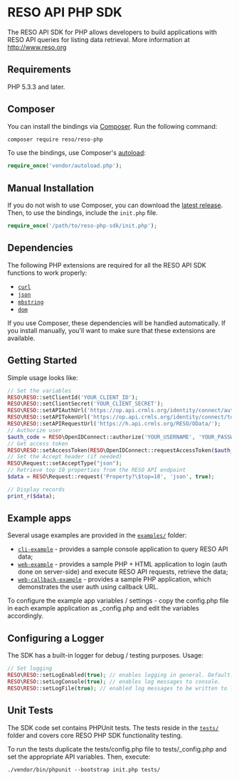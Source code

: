 # RESO API PHP SDK

The RESO API SDK for PHP allows developers to build applications with RESO API queries for listing data retrieval. More information at http://www.reso.org

## Requirements

PHP 5.3.3 and later.

## Composer

You can install the bindings via [Composer](http://getcomposer.org/). Run the following command:

```bash
composer require reso/reso-php
```

To use the bindings, use Composer's [autoload](https://getcomposer.org/doc/01-basic-usage.md#autoloading):

```php
require_once('vendor/autoload.php');
```

## Manual Installation

If you do not wish to use Composer, you can download the [latest release](https://github.com/RESO-RETS/RESOWebAPIReferenceClientinPHP/releases). Then, to use the bindings, include the `init.php` file.

```php
require_once('/path/to/reso-php-sdk/init.php');
```

## Dependencies

The following PHP extensions are required for all the RESO API SDK functions to work properly:

- [`curl`](https://secure.php.net/manual/en/book.curl.php)
- [`json`](https://secure.php.net/manual/en/book.json.php)
- [`mbstring`](https://secure.php.net/manual/en/book.mbstring.php)
- [`dom`](https://secure.php.net/manual/en/book.dom.php)

If you use Composer, these dependencies will be handled automatically. If you install manually, you'll want to make sure that these extensions are available.

## Getting Started

Simple usage looks like:

```php
// Set the variables
RESO\RESO::setClientId('YOUR_CLIENT_ID');
RESO\RESO::setClientSecret('YOUR_CLIENT_SECRET');
RESO\RESO::setAPIAuthUrl('https://op.api.crmls.org/identity/connect/authorize');
RESO\RESO::setAPITokenUrl('https://op.api.crmls.org/identity/connect/token');
RESO\RESO::setAPIRequestUrl('https://h.api.crmls.org/RESO/OData/');
// Authorize user
$auth_code = RESO\OpenIDConnect::authorize('YOUR_USERNAME', 'YOUR_PASSWORD', 'https://openid.reso.org/', 'ODataApi');
// Get access token
RESO\RESO::setAccessToken(RESO\OpenIDConnect::requestAccessToken($auth_code, 'https://openid.reso.org/', 'ODataApi'));
// Set the Accept header (if needed)
RESO\Request::setAcceptType("json");
// Retrieve top 10 properties from the RESO API endpoint
$data = RESO\Request::request('Property?\$top=10', 'json', true);

// Display records
print_r($data);
```

## Example apps

Several usage examples are provided in the [`examples/`](https://github.com/RESO-RETS/RESOWebAPIReferenceClientinPHP/tree/master/examples) folder:

- [`cli-example`](https://github.com/RESO-RETS/RESOWebAPIReferenceClientinPHP/tree/master/examples/cli-example) - provides a sample console application to query RESO API data;
- [`web-example`](https://github.com/RESO-RETS/RESOWebAPIReferenceClientinPHP/tree/master/examples/web-callback-example) - provides a sample PHP + HTML application to login (auth done on server-side) and execute RESO API requests, retrieve the data;
- [`web-callback-example`](https://github.com/RESO-RETS/RESOWebAPIReferenceClientinPHP/tree/master/examples/web-example) - provides a sample PHP application, which demonstrates the user auth using callback URL.

To configure the example app variables / settings - copy the config.php file in each example application as _config.php and edit the variables accordingly.

## Configuring a Logger

The SDK has a built-in logger for debug / testing purposes. Usage:

```php
// Set logging
RESO\RESO::setLogEnabled(true); // enables logging in general. Default: false.
RESO\RESO::setLogConsole(true); // enables log messages to console.
RESO\RESO::setLogFile(true); // enabled log messages to be written to log file.

```

## Unit Tests

The SDK code set contains PHPUnit tests. The tests reside in the [`tests/`](https://github.com/RESO-RETS/RESOWebAPIReferenceClientinPHP/tree/master/tests) folder and covers core RESO PHP SDK functionality testing.

To run the tests duplicate the tests/config.php file to tests/_config.php and set the appropriate API variables. Then, execute:

```
./vendor/bin/phpunit --bootstrap init.php tests/
```